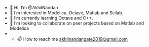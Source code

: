 - 👋 Hi, I’m @AkhilNandan
- 👀 I’m interested in Modelica, Octave, Matlab and Scilab. 
- 🌱 I’m currently learning Octave and C++.
- 💞️ I’m looking to collaborate on peer projects based on Matlab and Modelica
- - 📫 How to reach me akhilnandangate2019@gmail.com

<!---
AkhilNandan/AkhilNandan is a ✨ special ✨ repository because its `README.md` (this file) appears on your GitHub profile.
You can click the Preview link to take a look at your changes.
--->
